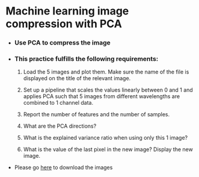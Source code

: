 # Machine learning image compression with PCA

- ### Use PCA to compress the image
-  ### This practice fulfills the following requirements:
    1. Load the 5 images and plot them. Make sure the name of the file is displayed on the title of the relevant image.

    2. Set up a pipeline that scales the values linearly between 0 and 1 and applies PCA such that 5 images from different wavelengths are combined to 1 channel data. 

    3. Report the number of features and the number of samples.

    4. What are the PCA directions?

    5. What is the explained variance ratio when using only this 1 image?

    6. What is the value of the last pixel in the new image? 
    Display the new image.
- Please go [here](https://csma777-my.sharepoint.com/:f:/g/personal/danielkai0802_csmatw_org/EuXKVr5Jg89Cs-QTLNL3rGgB8AzHcJgPfPAW_2ma4_73tw?e=CgO28E) to download the images
